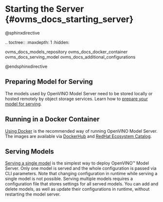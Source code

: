 # Starting the Server {#ovms_docs_starting_server}

@sphinxdirective

.. toctree::
   :maxdepth: 1
   :hidden:

   ovms_docs_models_repository
   ovms_docs_docker_container
   ovms_docs_serving_model
   ovms_docs_additional_configurations
   
@endsphinxdirective

## Preparing Model for Serving

The models used by OpenVINO Model Server need to be stored locally or hosted remotely by object storage services. 
Learn how to [prepare your model for serving](models_repository.md). 

## Running in a Docker Container

[Using Docker](docker_container.md) is the recommended way of running OpenVINO Model Server. The images are available via 
[DockerHub](https://hub.docker.com/r/openvino/model_server) and [RedHat Ecosystem Catalog](https://catalog.redhat.com/software/containers/intel/openvino-model-server/607833052937385fc98515de). 

## Serving Models

[Serving a single model](single_model_mode.md) is the simplest way to deploy OpenVINO™ Model Server. Only one model is served and the whole configuration is passed via CLI parameters.
Note that changing configuration in runtime while serving a single model is not possible. Serving multiple models requires a configuration file that stores settings for all served models. 
You can add and delete models, as well as update their configurations in runtime, without restarting the model server.
